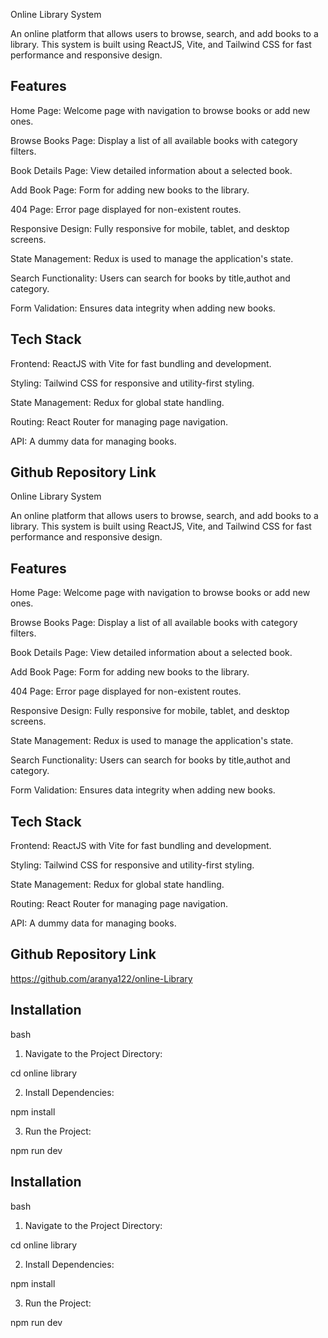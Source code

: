 Online Library System

An online platform that allows users to browse, search, and add books to a library. This system is built using ReactJS, Vite, and Tailwind CSS for fast performance and responsive design.


## Features

Home Page: Welcome page with navigation to browse books or add new ones.

Browse Books Page: Display a list of all available books with category filters.

Book Details Page: View detailed information about a selected book.

Add Book Page: Form for adding new books to the library.

404 Page: Error page displayed for non-existent routes.

Responsive Design: Fully responsive for mobile, tablet, and desktop screens.

State Management: Redux is used to manage the application's state.

Search Functionality: Users can search for books by title,authot and category.

Form Validation: Ensures data integrity when adding new books.


## Tech Stack
Frontend: ReactJS with Vite for fast bundling and development.

Styling: Tailwind CSS for responsive and utility-first styling.

State Management: Redux for global state handling.

Routing: React Router for managing page navigation.

API: A dummy data for managing books.



## Github Repository Link
Online Library System

An online platform that allows users to browse, search, and add books to a library. This system is built using ReactJS, Vite, and Tailwind CSS for fast performance and responsive design.


## Features

Home Page: Welcome page with navigation to browse books or add new ones.

Browse Books Page: Display a list of all available books with category filters.

Book Details Page: View detailed information about a selected book.

Add Book Page: Form for adding new books to the library.

404 Page: Error page displayed for non-existent routes.

Responsive Design: Fully responsive for mobile, tablet, and desktop screens.

State Management: Redux is used to manage the application's state.

Search Functionality: Users can search for books by title,authot and category.

Form Validation: Ensures data integrity when adding new books.


## Tech Stack
Frontend: ReactJS with Vite for fast bundling and development.

Styling: Tailwind CSS for responsive and utility-first styling.

State Management: Redux for global state handling.

Routing: React Router for managing page navigation.

API: A dummy data for managing books.



## Github Repository Link
https://github.com/aranya122/online-Library
## Installation



bash
1. Navigate to the Project Directory:

cd online library

2. Install Dependencies:

npm install


3. Run the Project:

npm run dev
## Installation



bash
1. Navigate to the Project Directory:

cd online library

2. Install Dependencies:

npm install


3. Run the Project:

npm run dev
